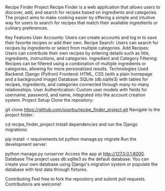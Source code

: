 Recipe Finder Project
Recipe Finder is a web application that allows users to discover, add, and search for recipes based on ingredients and categories. The project aims to make cooking easier by offering a simple and intuitive way for users to search for recipes that match their available ingredients or culinary preferences.

Key Features
User Accounts: Users can create accounts and log in to save their favorite recipes or add their own.
Recipe Search: Users can search for recipes by ingredients or select from multiple categories.
Add Recipes: Users can contribute their own recipes by entering details such as title, ingredients, instructions, and categories.
Ingredient and Category Filtering: Recipes can be filtered using a combination of multiple ingredients or categories, allowing for more personalized results.
Technologies Used
Backend: Django (Python)
Frontend: HTML, CSS (with a plain homepage and a background image)
Database: SQLite (db.sqlite3) with tables for recipes, ingredients, and categories connected through many-to-many relationships.
User Authentication: Custom user models with fields for username, password, and name, integrated into the account creation system.
Project Setup
Clone the repository:

git clone https://github.com/soorbu/recipe_finder_project.git
Navigate to the project folder:

cd recipe_finder_project
Install dependencies and run the Django migrations:

pip install -r requirements.txt
python manage.py migrate
Run the development server:

python manage.py runserver
Access the app at http://127.0.0.1:8000.
Database
The project uses db.sqlite3 as the default database. You can create your own database using Django's migration system or populate the database with test data through fixtures.

Contributing
Feel free to fork the repository and submit pull requests. Contributions are welcome!
